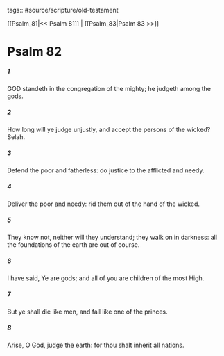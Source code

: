 tags:: #source/scripture/old-testament

[[Psalm_81|<< Psalm 81]] | [[Psalm_83|Psalm 83 >>]]

# Psalm 82

##### 1

GOD standeth in the congregation of the mighty; he judgeth among the gods.

##### 2

How long will ye judge unjustly, and accept the persons of the wicked? Selah.

##### 3

Defend the poor and fatherless: do justice to the afflicted and needy.

##### 4

Deliver the poor and needy: rid them out of the hand of the wicked.

##### 5

They know not, neither will they understand; they walk on in darkness: all the foundations of the earth are out of course.

##### 6

I have said, Ye are gods; and all of you are children of the most High.

##### 7

But ye shall die like men, and fall like one of the princes.

##### 8

Arise, O God, judge the earth: for thou shalt inherit all nations.
